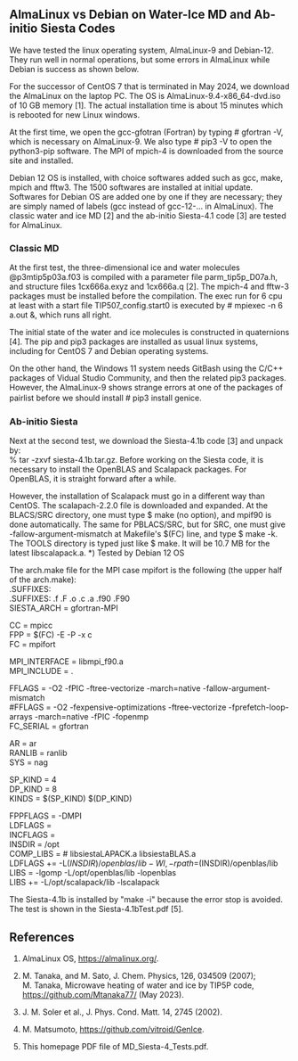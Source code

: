 ## AlmaLinux vs Debian on Water-Ice MD and Ab-initio Siesta Codes

We have tested the linux operating system, AlmaLinux-9 and Debian-12. 
They run well in normal operations, but some errors in AlmaLinux while
Debian is success as shown below.

For the successor of CentOS 7 that is terminated in May 2024, we download the
AlmaLinux on the laptop PC. The OS is AlmaLinux-9.4-x86_64-dvd.iso of 10 GB memory [1]. 
The actual installation time is about 15 minutes which is rebooted for new Linux windows.

At the first time, we open the gcc-gfotran (Fortran) by typing # gfortran -V, 
which is necessary on AlmaLinux-9. We also type # pip3 -V to open the python3-pip software.
The MPI of mpich-4 is downloaded from the source site and installed.

Debian 12 OS is installed, with choice softwares added such as gcc, make, mpich
and fftw3. The 1500 softwares are installed at initial update.  
Softwares for Debian OS are added one by one if they are necessary; they are simply
named of labels (gcc instead of gcc-12-... in AlmaLinux).
The classic water and ice MD [2] and the ab-initio Siesta-4.1 code [3] are tested
for AlmaLinux.

### Classic MD ###

At the first test, the three-dimensional ice and water molecules 
@p3mtip5p03a.f03 is compiled with a parameter file parm_tip5p_D07a.h, 
and structure files 1cx666a.exyz and 1cx666a.q [2]. 
The mpich-4 and fftw-3 packages must be installed before the compilation. 
The exec run for 6 cpu at least with a start file TIP507_config.start0 
is executed by # mpiexec -n 6 a.out &, which runs all right.

The initial state of the water and ice molecules is constructed in quaternions [4]. 
The pip and pip3 packages are installed as usual linux systems, including for CentOS 7 
and Debian operating systems. 

On the other hand, the Windows 11 system needs GitBash using the C/C++ packages of 
Vidual Studio Community, and then the related pip3 packages. 
However, the AlmaLinux-9 shows strange errors at one of the packages of pairlist 
before we should install # pip3 install genice. 　

### Ab-initio Siesta ###

Next at the second test, we download the Siesta-4.1b code [3] and unpack by:  
% tar -zxvf siesta-4.1b.tar.gz. Before working on the Siesta code, 
it is necessary to install the OpenBLAS and Scalapack packages.
For OpenBLAS, it is straight forward after a while.

However, the installation of Scalapack must go in a different way than CentOS.
The scalapach-2.2.0 file is downloaded and expanded. At the BLACS/SRC directory, 
one must type $ make (no option), and mpif90 is done automatically.
The same for PBLACS/SRC, but for SRC, one must give -fallow-argument-mismatch
at Makefile's $(FC) line, and type $ make -k. The TOOLS directory is typed 
just like $ make. It will be 10.7 MB for the latest libscalapack.a.
*) Tested by Debian 12 OS

The arch.make file for the MPI case mpifort is the following (the upper half
of the arch.make):  
  .SUFFIXES:  
  .SUFFIXES: .f .F .o .c .a .f90 .F90  
  SIESTA_ARCH = gfortran-MPI  

  CC = mpicc  
  FPP = $(FC) -E -P -x c  
  FC = mpifort  

  MPI_INTERFACE = libmpi_f90.a  
  MPI_INCLUDE = .   

  FFLAGS = -O2 -fPIC -ftree-vectorize -march=native -fallow-argument-mismatch  
 #FFLAGS = -O2 -fexpensive-optimizations -ftree-vectorize -fprefetch-loop-arrays -march=native -fPIC -fopenmp  
  FC_SERIAL = gfortran  

  AR = ar  
  RANLIB = ranlib  
  SYS = nag  

  SP_KIND = 4  
  DP_KIND = 8  
  KINDS   = $(SP_KIND) $(DP_KIND)   
  
  FPPFLAGS = -DMPI   
  LDFLAGS  =  
  INCFLAGS =  
  INSDIR = /opt  
  COMP_LIBS =     # libsiestaLAPACK.a libsiestaBLAS.a  
  LDFLAGS += -L$(INSDIR)/openblas/lib -Wl,-rpath=$(INSDIR)/openblas/lib  
  LIBS = -lgomp -L/opt/openblas/lib -lopenblas  
  LIBS += -L/opt/scalapack/lib -lscalapack  

The Siesta-4.1b is installed by "make -i" because the error stop is avoided.
The test is shown in the Siesta-4.1bTest.pdf [5].


## References

1. AlmaLinux OS, https://almalinux.org/.

2. M. Tanaka, and M. Sato, J. Chem. Physics, 126, 034509 (2007);  
   M. Tanaka, Microwave heating of water and ice by TIP5P code,  
   https://github.com/Mtanaka77/ (May 2023).

3. J. M. Soler et al., J. Phys. Cond. Matt. 14, 2745 (2002).

4. M. Matsumoto, https://github.com/vitroid/GenIce.

5. This homepage PDF file of MD_Siesta-4_Tests.pdf. 
